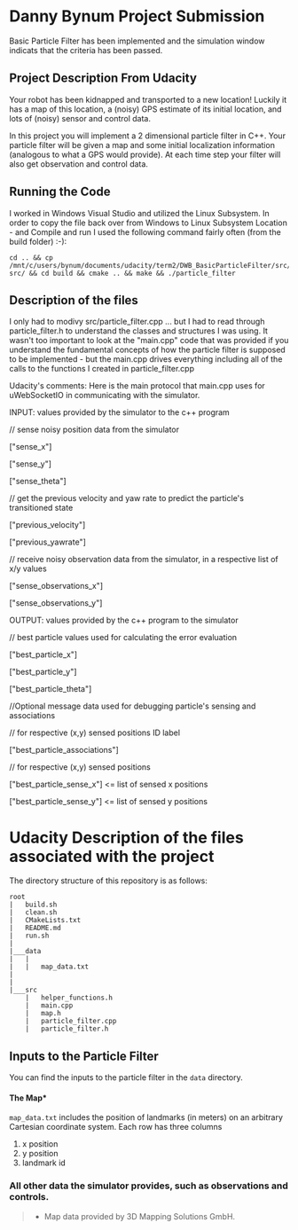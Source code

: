 # Danny Bynum Project Submission
Basic Particle Filter has been implemented and the simulation window indicats that the criteria has been passed.


## Project Description From Udacity
Your robot has been kidnapped and transported to a new location! Luckily it has a map of this location, a (noisy) GPS estimate of its initial location, and lots of (noisy) sensor and control data.

In this project you will implement a 2 dimensional particle filter in C++. Your particle filter will be given a map and some initial localization information (analogous to what a GPS would provide). At each time step your filter will also get observation and control data.

## Running the Code
I worked in Windows Visual Studio and utilized the Linux Subsystem.  In order to copy the file back over from Windows to Linux Subsystem Location - and Compile and run I used the following command fairly often (from the build folder) :-):
```
cd .. && cp /mnt/c/users/bynum/documents/udacity/term2/DWB_BasicParticleFilter/src/particle_filter.cpp src/ && cd build && cmake .. && make && ./particle_filter
```

## Description of the files
I only had to modivy src/particle_filter.cpp ... but I had to read through particle_filter.h to understand the classes and structures I was using.  It wasn't too important to look at the "main.cpp" code that was provided if you understand the fundamental concepts of how the particle filter is supposed to be implemented - but the main.cpp drives everything including all of the calls to the functions I created in particle_filter.cpp

Udacity's comments:
Here is the main protocol that main.cpp uses for uWebSocketIO in communicating with the simulator.

INPUT: values provided by the simulator to the c++ program

// sense noisy position data from the simulator

["sense_x"]

["sense_y"]

["sense_theta"]

// get the previous velocity and yaw rate to predict the particle's transitioned state

["previous_velocity"]

["previous_yawrate"]

// receive noisy observation data from the simulator, in a respective list of x/y values

["sense_observations_x"]

["sense_observations_y"]


OUTPUT: values provided by the c++ program to the simulator

// best particle values used for calculating the error evaluation

["best_particle_x"]

["best_particle_y"]

["best_particle_theta"]

//Optional message data used for debugging particle's sensing and associations

// for respective (x,y) sensed positions ID label

["best_particle_associations"]

// for respective (x,y) sensed positions

["best_particle_sense_x"] <= list of sensed x positions

["best_particle_sense_y"] <= list of sensed y positions


# Udacity Description of the files associated with the project
The directory structure of this repository is as follows:

```
root
|   build.sh
|   clean.sh
|   CMakeLists.txt
|   README.md
|   run.sh
|
|___data
|   |   
|   |   map_data.txt
|   
|   
|___src
    |   helper_functions.h
    |   main.cpp
    |   map.h
    |   particle_filter.cpp
    |   particle_filter.h
```


## Inputs to the Particle Filter
You can find the inputs to the particle filter in the `data` directory.

#### The Map*
`map_data.txt` includes the position of landmarks (in meters) on an arbitrary Cartesian coordinate system. Each row has three columns
1. x position
2. y position
3. landmark id

### All other data the simulator provides, such as observations and controls.

> * Map data provided by 3D Mapping Solutions GmbH.